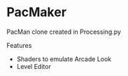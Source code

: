 # PacMaker

PacMan clone created in Processing.py

Features
  - Shaders to emulate Arcade Look
  - Level Editor
